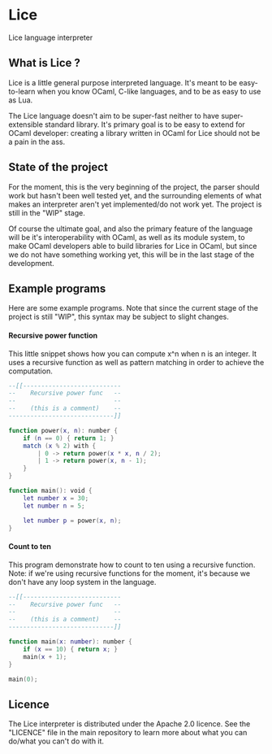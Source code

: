 # Lice
Lice language interpreter

## What is Lice ?

Lice is a little general purpose interpreted language. It's meant to be easy-to-learn when you know OCaml, C-like languages, and to be as easy to use as Lua.

The Lice language doesn't aim to be super-fast neither to have super-extensible standard library. It's primary goal is to be easy to extend for OCaml developer: creating a library written in OCaml for Lice should not be a pain in the ass.

## State of the project

For the moment, this is the very beginning of the project, the parser should work but hasn't been well tested yet, and the surrounding elements of what makes an interpreter aren't yet implemented/do not work yet. The project is still in the "WIP" stage.

Of course the ultimate goal, and also the primary feature of the language will be it's interoperability with OCaml, as well as its module system, to make OCaml developers able to build libraries for Lice in OCaml, but since we do not have something working yet, this will be in the last stage of the development.

## Example programs

Here are some example programs. Note that since the current stage of the project is still "WIP", this syntax may be subject to slight changes.

#### Recursive power function

This little snippet shows how you can compute x^n when n is an integer. It uses a recursive function as well as pattern matching in order to achieve the computation.

```lua
--[[---------------------------
--    Recursive power func   --
--                           --
--    (this is a comment)    --
-----------------------------]]

function power(x, n): number {
    if (n == 0) { return 1; }
    match (x % 2) with {
        | 0 -> return power(x * x, n / 2);
        | 1 -> return power(x, n - 1);
    }
}

function main(): void {
    let number x = 30;
    let number n = 5;

    let number p = power(x, n);
}
```

#### Count to ten

This program demonstrate how to count to ten using a recursive function. Note: if we're using recursive functions for the moment, it's because we don't have any loop system in the language.

```lua
--[[---------------------------
--    Recursive power func   --
--                           --
--    (this is a comment)    --
-----------------------------]]

function main(x: number): number {
    if (x == 10) { return x; }
    main(x + 1);
}

main(0);

```

## Licence

The Lice interpreter is distributed under the Apache 2.0 licence. See the "LICENCE" file in the main repository to learn more about what you can do/what you can't do with it.
